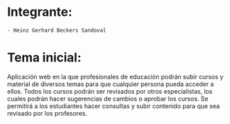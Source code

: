 # Integrante:
    - Heinz Gerhard Beckers Sandoval

# Tema inicial:
Aplicación web en la que profesionales de educación podrán subir cursos y material de diversos temas para que cualquier persona pueda acceder a ellos. Todos los cursos podrán ser revisados por otros especialistas, los cuales podrán hacer sugerencias de cambios o aprobar los cursos.
Se permitirá a los estudiantes hacer consultas y subir contenido para que sea revisado por los profesores.
